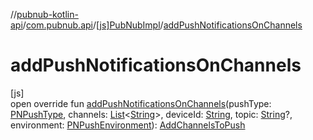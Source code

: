 //[pubnub-kotlin-api](../../../index.md)/[com.pubnub.api](../index.md)/[[js]PubNubImpl](index.md)/[addPushNotificationsOnChannels](add-push-notifications-on-channels.md)

# addPushNotificationsOnChannels

[js]\
open override fun [addPushNotificationsOnChannels](add-push-notifications-on-channels.md)(pushType: [PNPushType](../../../../../pubnub-kotlin/pubnub-kotlin-core-api/pubnub-kotlin-core-api/com.pubnub.api.enums/-p-n-push-type/index.md), channels: [List](https://kotlinlang.org/api/core/kotlin-stdlib/kotlin.collections/-list/index.html)&lt;[String](https://kotlinlang.org/api/core/kotlin-stdlib/kotlin/-string/index.html)&gt;, deviceId: [String](https://kotlinlang.org/api/core/kotlin-stdlib/kotlin/-string/index.html), topic: [String](https://kotlinlang.org/api/core/kotlin-stdlib/kotlin/-string/index.html)?, environment: [PNPushEnvironment](../../../../../pubnub-kotlin/pubnub-kotlin-core-api/pubnub-kotlin-core-api/com.pubnub.api.enums/-p-n-push-environment/index.md)): [AddChannelsToPush](../../com.pubnub.api.endpoints.push/-add-channels-to-push/index.md)
